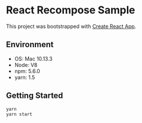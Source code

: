 # React Recompose Sample

This project was bootstrapped with [Create React App](https://github.com/facebookincubator/create-react-app).

## Environment

* OS: Mac 10.13.3
* Node: V8
* npm: 5.6.0
* yarn: 1.5

## Getting Started

```
yarn
yarn start
```